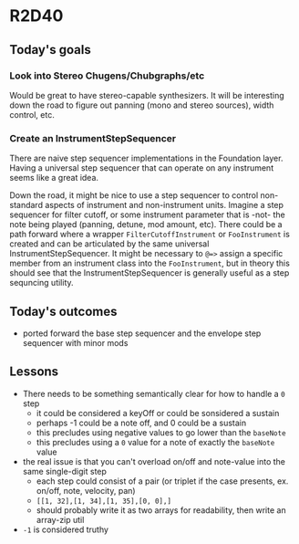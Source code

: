 # R2D40

## Today's goals
### Look into Stereo Chugens/Chubgraphs/etc
Would be great to have stereo-capable synthesizers. It will be interesting down the road to figure out panning (mono and stereo sources), width control, etc.

### Create an InstrumentStepSequencer
There are naive step sequencer implementations in the Foundation layer. Having a universal step sequencer that can operate on any instrument seems like a great idea. 

Down the road, it might be nice to use a step sequencer to control non-standard aspects of instrument and non-instrument units. Imagine a step sequencer for filter cutoff, or some instrument parameter that is -not- the note being played (panning, detune, mod amount, etc). There could be a path forward where a wrapper `FilterCutoffInstrument` or `FooInstrument` is created and can be articulated by the same universal InstrumentStepSequencer. It might be necessary to `@=>` assign a specific member from an instrument class into the `FooInstrument`, but in theory this should see that the InstrumentStepSequencer is generally useful as a step sequncing utility. 

## Today's outcomes
- ported forward the base step sequencer and the envelope step sequencer with minor mods 


## Lessons
- There needs to be something semantically clear for how to handle a `0` step
  - it could be considered a keyOff or could be sonsidered a sustain
  - perhaps -1 could be a note off, and 0 could be a sustain
  - this precludes using negative values to go lower than the `baseNote`
  - this precludes using a `0` value for a note of exactly the `baseNote` value
- the real issue is that you can't overload on/off and note-value into the same single-digit step
  - each step could consist of a pair (or triplet if the case presents, ex. on/off, note, velocity, pan)
  - `[[1, 32],[1, 34],[1, 35],[0, 0],]`
  - should probably write it as two arrays for readability, then write an array-zip util
- `-1` is considered truthy

